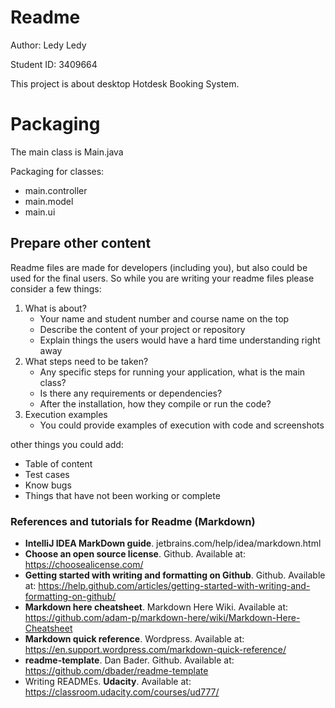 # Readme

Author:     Ledy Ledy

Student ID: 3409664

This project is about desktop Hotdesk Booking System.

# Packaging
The main class is Main.java

Packaging for classes:
 - main.controller
 - main.model
 - main.ui


## Prepare other content

Readme files are made for developers (including you), but also could be used for the final users.
So while you are writing your readme files please consider a few things:

1. What is about?
    - Your name and student number and course name on the top
    - Describe the content of your project or repository
    - Explain things the users would have a hard time understanding right away
2. What steps need to be taken?
    - Any specific steps for running your application, what is the main class?
    - Is there any requirements or dependencies?
    - After the installation, how they compile or run the code?
3. Execution examples
    - You could provide examples of execution with code and screenshots
    

other things you could add:

- Table of content
- Test cases
- Know bugs
- Things that have not been working or complete



### References and tutorials for Readme (Markdown)
- **IntelliJ IDEA MarkDown guide**. jetbrains.com/help/idea/markdown.html
- **Choose an open source license**. Github. Available at: https://choosealicense.com/
- **Getting started with writing and formatting on Github**. Github. Available at: https://help.github.com/articles/getting-started-with-writing-and-formatting-on-github/
- **Markdown here cheatsheet**. Markdown Here Wiki. Available at: https://github.com/adam-p/markdown-here/wiki/Markdown-Here-Cheatsheet
- **Markdown quick reference**. Wordpress. Available at: https://en.support.wordpress.com/markdown-quick-reference/
- **readme-template**. Dan Bader. Github. Available at: https://github.com/dbader/readme-template
- Writing READMEs. **Udacity**. Available at: https://classroom.udacity.com/courses/ud777/
